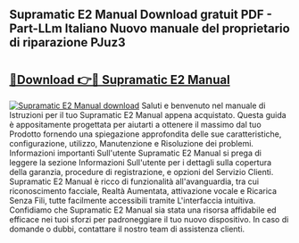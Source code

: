 ## Supramatic E2 Manual Download gratuit PDF - Part-LLm Italiano Nuovo manuale del proprietario di riparazione PJuz3

# <h2><a href="http://dfb3kpm.blite.top/?on=Supramatic+E2+Manual">🔗Download 👉🔴 Supramatic E2 Manual</a></h2>

[![Supramatic E2 Manual download](https://i.imgur.com/lujVjoI.png)](http://dfb3kpm.blite.top/?on=Supramatic+E2+Manual)
Saluti e benvenuto nel manuale di Istruzioni per il tuo Supramatic E2 Manual appena acquistato. Questa guida è appositamente progettata per aiutarti a ottenere il massimo dal tuo Prodotto fornendo una spiegazione approfondita delle sue caratteristiche, configurazione, utilizzo, Manutenzione e Risoluzione dei problemi. Informazioni importanti Sull'utente Supramatic E2 Manual si prega di leggere la sezione Informazioni Sull'utente per i dettagli sulla copertura della garanzia, procedure di registrazione, e opzioni del Servizio Clienti. Supramatic E2 Manual è ricco di funzionalità all'avanguardia, tra cui riconoscimento facciale, Realtà Aumentata, attivazione vocale e Ricarica Senza Fili, tutte facilmente accessibili tramite L'interfaccia intuitiva. Confidiamo che Supramatic E2 Manual sia stata una risorsa affidabile ed efficace nei tuoi sforzi per padroneggiare il tuo nuovo dispositivo. In caso di domande o dubbi, contattare il nostro team di assistenza clienti.
